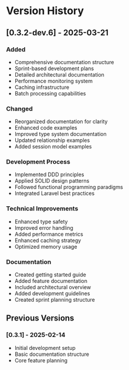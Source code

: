 # Version History

## [0.3.2-dev.6] - 2025-03-21

### Added
- Comprehensive documentation structure
- Sprint-based development plans
- Detailed architectural documentation
- Performance monitoring system
- Caching infrastructure
- Batch processing capabilities

### Changed
- Reorganized documentation for clarity
- Enhanced code examples
- Improved type system documentation
- Updated relationship examples
- Added session model examples

### Development Process
- Implemented DDD principles
- Applied SOLID design patterns
- Followed functional programming paradigms
- Integrated Laravel best practices

### Technical Improvements
- Enhanced type safety
- Improved error handling
- Added performance metrics
- Enhanced caching strategy
- Optimized memory usage

### Documentation
- Created getting started guide
- Added feature documentation
- Included architectural overview
- Added development guidelines
- Created sprint planning structure

## Previous Versions

### [0.3.1] - 2025-02-14
- Initial development setup
- Basic documentation structure
- Core feature planning
